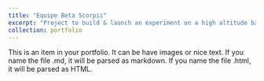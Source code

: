 ```yaml
---
title: "Equipe Beta Scorpii"
excerpt: "Project to build & launch an experiment on a high altitude balloon!<br/><img src='/images/500x300.png'>"
collection: portfolio
---
```


This is an item in your portfolio. It can be have images or nice text. If you name the file .md, it will be parsed as markdown. If you name the file .html, it will be parsed as HTML. 
